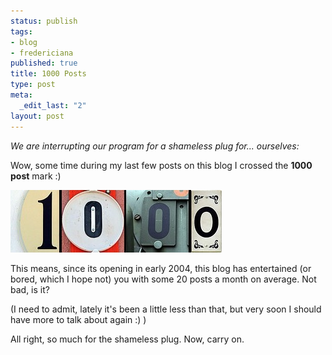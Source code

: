 ```yaml
--- 
status: publish
tags: 
- blog
- fredericiana
published: true
title: 1000 Posts
type: post
meta: 
  _edit_last: "2"
layout: post
---
```

<em>We are interrupting our program for a shameless plug for... ourselves:</em>

Wow, some time during my last few posts on this blog I crossed the <strong>1000 post</strong> mark :)

<img src="/media/wp/2008/06/1000.jpg" alt="" title="1000" width="338" height="100" class="alignnone size-full wp-image-1290" />

This means, since its opening in early 2004, this blog has entertained (or bored, which I hope not) you with some 20 posts a month on average. Not bad, is it?

(I need to admit, lately it's been a little less than that, but very soon I should have more to talk about again :) )

All right, so much for the shameless plug. Now, carry on.
